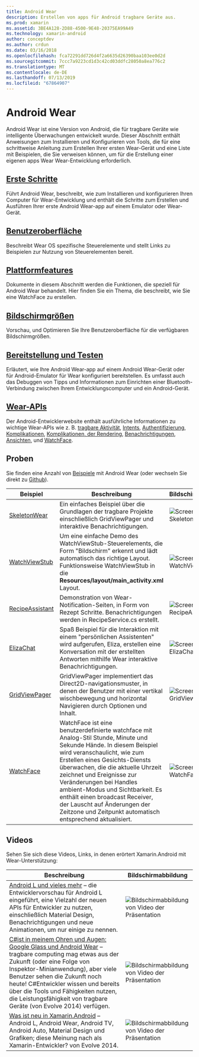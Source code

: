 ```yaml
---
title: Android Wear
description: Erstellen von apps für Android tragbare Geräte aus.
ms.prod: xamarin
ms.assetid: 3BE4A128-2D88-4500-9E48-20375EA99A49
ms.technology: xamarin-android
author: conceptdev
ms.author: crdun
ms.date: 03/16/2018
ms.openlocfilehash: fca72291dd726d4f2a6635d26390baa103ee0d2d
ms.sourcegitcommit: 7ccc7a9223cd1d3c42cd03ddfc28050a8ea776c2
ms.translationtype: MT
ms.contentlocale: de-DE
ms.lasthandoff: 07/13/2019
ms.locfileid: "67864907"
---
```

# <a name="android-wear"></a>Android Wear

Android Wear ist eine Version von Android, die für tragbare Geräte wie intelligente Überwachungen entwickelt wurde. Dieser Abschnitt enthält Anweisungen zum Installieren und Konfigurieren von Tools, die für eine schrittweise Anleitung zum Erstellen Ihrer ersten Wear-Gerät und eine Liste mit Beispielen, die Sie verweisen können, um für die Erstellung einer eigenen apps Wear Wear-Entwicklung erforderlich.

## <a name="getting-startedandroidwearget-startedindexmd"></a>[Erste Schritte](~/android/wear/get-started/index.md)

Führt Android Wear, beschreibt, wie zum Installieren und konfigurieren Ihren Computer für Wear-Entwicklung und enthält die Schritte zum Erstellen und Ausführen Ihrer erste Android Wear-app auf einem Emulator oder Wear-Gerät.

## <a name="user-interfaceandroidwearuser-interfaceindexmd"></a>[Benutzeroberfläche](~/android/wear/user-interface/index.md)

Beschreibt Wear OS spezifische Steuerelemente und stellt Links zu Beispielen zur Nutzung von Steuerelementen bereit.

## <a name="platform-featuresandroidwearplatformindexmd"></a>[Plattformfeatures](~/android/wear/platform/index.md)

Dokumente in diesem Abschnitt werden die Funktionen, die speziell für Android Wear behandelt. Hier finden Sie ein Thema, die beschreibt, wie Sie eine WatchFace zu erstellen.

## <a name="screen-sizesandroidwearscreen-sizesmd"></a>[Bildschirmgrößen](~/android/wear/screen-sizes.md)

Vorschau, und Optimieren Sie Ihre Benutzeroberfläche für die verfügbaren Bildschirmgrößen.

## <a name="deployment--testingandroidweardeploy-testindexmd"></a>[Bereitstellung und Testen](~/android/wear/deploy-test/index.md)

Erläutert, wie Ihre Android Wear-app auf einem Android Wear-Gerät oder für Android-Emulator für Wear konfiguriert bereitstellen. Es umfasst auch das Debuggen von Tipps und Informationen zum Einrichten einer Bluetooth-Verbindung zwischen Ihrem Entwicklungscomputer und ein Android-Gerät.

## <a name="wear-apishttpsdeveloperandroidcomreferenceandroidsupportwearable"></a>[Wear-APIs](https://developer.android.com/reference/android/support/wearable)

Der Android-Entwicklerwebsite enthält ausführliche Informationen zu wichtige Wear-APIs wie z. B. [tragbare Aktivität](https://developer.android.com/reference/android/support/wearable/activity/package-summary.html), [Intents](https://developer.android.com/reference/com/google/android/wearable/intent/package-summary.html), [Authentifizierung](https://developer.android.com/reference/android/support/wearable/authentication/package-summary.html), [ Komplikationen](https://developer.android.com/reference/android/support/wearable/complications/package-summary.html), [Komplikationen, der Rendering](https://developer.android.com/reference/android/support/wearable/complications/rendering/package-summary.html), [Benachrichtigungen](https://developer.android.com/reference/android/support/wearable/notifications/package-summary.html), [Ansichten](https://developer.android.com/reference/android/support/wearable/view/package-summary.html), und [WatchFace](https://developer.android.com/reference/android/support/wearable/watchface/package-summary.html).



## <a name="samples"></a>Proben

Sie finden eine Anzahl von [Beispiele](https://developer.xamarin.com/samples/android/Android%20Wear/) mit Android Wear (oder wechseln Sie direkt zu [Github](https://github.com/xamarin/monodroid-samples/tree/master/wear)).

|Beispiel|Beschreibung|Bildschirmabbildung|
|--- |--- |--- |
|[SkeletonWear](https://developer.xamarin.com/samples/monodroid/wear/SkeletonWear/)|Ein einfaches Beispiel über die Grundlagen der tragbare Projekte einschließlich GridViewPager und interaktive Benachrichtigungen.|![Screenshot der Skeletonwear](images/skeleton.png)|
|[WatchViewStub](https://developer.xamarin.com/samples/monodroid/wear/WatchViewStub/)|Um eine einfache Demo des WatchViewStub-Steuerelements, die Form "Bildschirm" erkennt und lädt automatisch das richtige Layout. Funktionsweise WatchViewStub in die **Resources/layout/main_activity.xml** Layout.|![Screenshot der WatchViewStub](images/watchview.png)|
|[RecipeAssistant](https://developer.xamarin.com/samples/monodroid/wear/RecipeAssistant/)|Demonstration von Wear-Notification-Seiten, in Form von Rezept Schritte. Benachrichtigungen werden in RecipeService.cs erstellt.|![Screenshot der RecipeAssistant](images/recipeassist.png)|
|[ElizaChat](https://developer.xamarin.com/samples/monodroid/wear/ElizaChat/)|Spaß Beispiel für die Interaktion mit einem "persönlichen Assistenten" wird aufgerufen, Eliza, erstellen eine Konversation mit der erstellten Antworten mithilfe Wear interaktive Benachrichtigungen.|![Screenshot der ElizaChat](images/eliza.png)|
|[GridViewPager](https://developer.xamarin.com/samples/monodroid/wear/GridViewPager/)|GridViewPager implementiert das Direct2D-navigationsmuster, in denen der Benutzer mit einer vertikal wischbewegung und horizontal Navigieren durch Optionen und Inhalt.|![Screenshot der GridViewPager](images/gridviewpager.png)|
|[WatchFace](https://developer.xamarin.com/samples/monodroid/wear/WatchFace)|WatchFace ist eine benutzerdefinierte watchface mit Analog-Stil Stunde, Minute und Sekunde Hände. In diesem Beispiel wird veranschaulicht, wie zum Erstellen eines Gesichts-Diensts überwachen, die die aktuelle Uhrzeit zeichnet und Ereignisse zur Veränderungen bei Handles ambient-Modus und Sichtbarkeit. Es enthält einen broadcast Receiver, der Lauscht auf Änderungen der Zeitzone und Zeitpunkt automatisch entsprechend aktualisiert.|![Screenshot der WatchFace](images/gridviewpager.png)|


## <a name="videos"></a>Videos

Sehen Sie sich diese Videos, Links, in denen erörtert Xamarin.Android mit Wear-Unterstützung:

|Beschreibung|Bildschirmabbildung|
|--- |--- |
|[Android L und vieles mehr](https://blog.xamarin.com/webinar-recording-android-l-and-so-much-more/) &ndash; die Entwicklervorschau für Android L eingeführt, eine Vielzahl der neuen APIs für Entwickler zu nutzen, einschließlich Material Design, Benachrichtigungen und neue Animationen, um nur einige zu nennen.|![Bildschirmabbildung von Video der Präsentation](images/video-android-l.png)|
|[C#ist in meinem Ohren und Augen: Google Glass und Android Wear](https://www.youtube.com/watch?v=80H8tXByZQc) &ndash; tragbare computing mag etwas aus der Zukunft (oder eine Folge von Inspektor-Minianwendung), aber viele Benutzer sehen die Zukunft noch heute! C#Entwickler wissen und bereits über die Tools und Fähigkeiten nutzen, die Leistungsfähigkeit von tragbare Geräte (von Evolve 2014) verfügen.|![Bildschirmabbildung von Video der Präsentation](images/video-eyes-ears.png)|
|[Was ist neu in Xamarin.Android](https://www.youtube.com/watch?v=Gpqc2XZIQfU) &ndash; Android L, Android Wear, Android TV, Android Auto, Material Design und Grafiken; diese Meinung nach als Xamarin-Entwickler? von Evolve 2014.|![Bildschirmabbildung von Video der Präsentation](Images/video-whats-new.png)|


<!--

March 18
https://blog.xamarin.com/android-wear/

August 14
https://blog.xamarin.com/android-l-developer-preview-android-wear-support/

August 27
https://blog.xamarin.com/tips-for-your-first-android-wear-app/

Watch Face
https://github.com/Redth/Xamarin.Wear.WatchFace
-->
